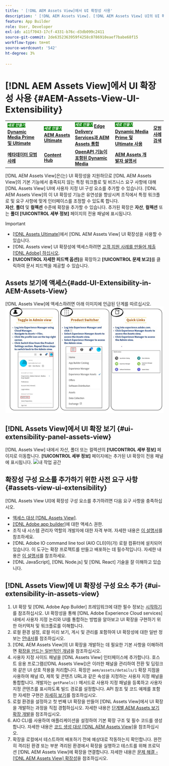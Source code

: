 ```yaml
---
title: ' [!DNL AEM Assets View]에서 UI 확장성 사용'
description: ' [!DNL AEM Assets View]. [!DNL AEM Assets View] UI의 UI 확장성 기능에 대해 알아봅니다. UI를 통해 특정 비즈니스 요구 사항을 충족하는 사용자 지정 UI 구성 요소를 추가할 수 있습니다.'
feature: App Builder
role: User, Developer
exl-id: a11f7043-17cf-4331-b76c-d3db099c2411
source-git-commit: 2de6352363959f4258c0786910eaef7babe68f15
workflow-type: tm+mt
source-wordcount: '542'
ht-degree: 3%

---
```


# [!DNL AEM Assets View]에서 UI 확장성 사용 {#AEM-Assets-View-UI-Extensibility}

<table>
    <tr>
        <td>
            <sup style= "background-color:#008000; color:#FFFFFF; font-weight:bold"><i>새로 만들기</i></sup> <a href="/help/assets/dynamic-media/dm-prime-ultimate.md"><b>Dynamic Media Prime 및 Ultimate</b></a>
        </td>
        <td>
            <sup style= "background-color:#008000; color:#FFFFFF; font-weight:bold"><i>새로 만들기</i></sup> <a href="/help/assets/assets-ultimate-overview.md"><b>AEM Assets Ultimate</b></a>
        </td>
        <td>
            <sup style= "background-color:#008000; color:#FFFFFF; font-weight:bold"><i>새로 만들기</i></sup> <a href="/help/assets/integrate-aem-assets-edge-delivery-services.md"><b>Edge Delivery Services과 AEM Assets 통합</b></a>
        </td>
          <td>
            <sup style= "background-color:#008000; color:#FFFFFF; font-weight:bold"><i>새로 만들기</i></sup> <a href="/help/assets/dynamic-media/enable-dynamic-media-prime-and-ultimate.md"><b>Dynamic Media Prime 및 Ultimate 사용</b></a>
        </td>
        <td>
            <a href="/help/assets/search-best-practices.md"><b>모범 사례 검색</b></a>
        </td>
    </tr>
    <tr>
        <td>
            <a href="/help/assets/metadata-best-practices.md"><b>메타데이터 모범 사례</b></a>
        </td>
        <td>
            <a href="/help/assets/product-overview.md"><b>Content Hub</b></a>
        </td>
        <td>
            <a href="/help/assets/dynamic-media-open-apis-overview.md"><b>OpenAPI 기능이 포함된 Dynamic Media</b></a>
        </td>
        <td>
            <a href="https://developer.adobe.com/experience-cloud/experience-manager-apis/"><b>AEM Assets 개발자 설명서</b></a>
        </td>
    </tr>
</table>

[!DNL AEM Assets View]은(는) UI 확장성을 지원하므로 [!DNL AEM Assets View]의 기본 기능에서 충족되지 않는 특정 워크플로 및 비즈니스 요구 사항에 대해 [!DNL Assets View] UI에 사용자 지정 UI 구성 요소를 추가할 수 있습니다. [!DNL AEM Assets View]의 이 UI 확장성 기능은 유연성을 향상시켜 조직에서 특정 워크플로 및 요구 사항에 맞게 인터페이스를 조정할 수 있도록 합니다.\
**자산**, **폴더** 및 **컬렉션** 수준에 확장을 추가할 수 있습니다. 추가된 확장은 **자산**, **컬렉션** 또는 **폴더** **[!UICONTROL 세부 정보]** 페이지의 전용 패널에 표시됩니다.

>[!IMPORTANT]
>
> * [[!DNL Assets Ultimate]](/help/assets/assets-ultimate-overview.md)에서 [!DNL AEM Assets View] UI 확장성을 사용할 수 있습니다.
> * [!DNL Assets view] UI 확장성에 액세스하려면 [고객 지원 사례를 만들어 제출 [!DNL Adobe] 하십시오](https://helpx.adobe.com/kr/enterprise/using/support-for-experience-cloud.html).
> * **[!UICONTROL 자세한 피드백 옵션]**&#x200B;을 확장하고 **[!UICONTROL 문제 보고]**&#x200B;를 클릭하여 문서 피드백을 제공할 수 있습니다.

## <a id="1"></a> Assets 보기에 액세스{#add-UI-Extensibility-in-AEM-Assets-View}

[!DNL Assets View]에 액세스하려면 아래 이미지에 언급된 단계를 따르십시오.
![access-assets-view-ui](/help/assets/assets/access-assets-view.jpg)

## [!DNL Assets View]에서 UI 확장 보기 {#ui-extensibility-panel-assets-view}

[!DNL Assets View] 내에서 자산, 폴더 또는 컬렉션의 **[!UICONTROL 세부 정보]** 페이지로 이동합니다. **[!UICONTROL 세부 정보]** 페이지에는 추가된 UI 확장이 전용 패널에 표시됩니다.
![내 작업 공간](/help/assets/assets/my-workspace-assets-view3.png)

## 확장성 구성 요소를 추가하기 위한 사전 요구 사항{#assets-view-ui-extensibility}

[!DNL Assets View UI]에 확장성 구성 요소를 추가하려면 다음 요구 사항을 충족하십시오.

* [액세스 대상 [!DNL Assets View]](#1).
* [[!DNL Adobe app builder]](https://developer.adobe.com/app-builder/docs/overview/)에 대한 액세스 권한.
* 조직 내 시스템 관리자 역할의 개발자에 대한 자격 부여. 자세한 내용은 [이 설명서](https://developer.adobe.com/uix/docs/guides/get-access/)를 참조하세요.
* [!DNL Adobe IO command line tool (AIO CLI)]이(가) 로컬 컴퓨터에 설치되어 있습니다. 이 도구는 확장 프로젝트를 만들고 배포하는 데 필수적입니다. 자세한 내용은 [이 설명서](https://developer.adobe.com/app-builder/docs/getting_started/#local-environment-set-up)를 참조하세요.
* [!DNL JavaScript], [!DNL Node.js] 및 [!DNL React] 기술을 잘 이해하고 있습니다.

## [!DNL Assets View]에 UI 확장성 구성 요소 추가 {#ui-extensibility-in-assets-view}

1. UI 확장 및 [!DNL Adobe App Builder] 프레임워크에 대한 필수 정보는 [시작하기](https://developer.adobe.com/uix/docs/getting-started/)를 참조하십시오. UI 확장성을 통해 [!DNL Adobe Experience Cloud services] 내에서 사용자 지정 논리와 UI를 통합하는 방법을 알아보고 UI 확장을 구현하기 위한 아키텍처 및 워크플로를 이해합니다.
1. 로컬 환경 설정, 로컬 미리 보기, 게시 및 관리를 포함하여 UI 확장성에 대한 일반 정보는 [안내서](https://developer.adobe.com/uix/docs/guides/)를 참조하십시오.
1. [!DNL AEM Assets View]의 UI 확장을 개발하는 데 필요한 기본 사항을 이해하려면 [확장을 만드는 일반적인 개념](https://developer.adobe.com/uix/docs/services/aem-assets-view/api/commons/)을 참조하십시오.
1. 사용자 지정 사이드 패널을 [!DNL Assets View] 인터페이스에 추가합니다. 호스트 응용 프로그램([!DNL Assets View])은 이러한 패널을 관리하여 전환 및 딥링크와 같은 UI 상호 작용을 처리합니다. 확장은 `aem/assets/details/1` 확장 지점을 사용하여 패널 ID, 제목 및 콘텐츠 URL과 같은 속성을 지정하는 사용자 지정 패널을 통합합니다. 개발자는 `getPanels()` 메서드로 사용자 지정 패널을 등록하고 사용자 지정 콘텐츠를 표시하도록 빌드 경로를 설정합니다. API 참조 및 코드 예제를 포함한 자세한 구현은 [자세히 보기](https://developer.adobe.com/uix/docs/services/aem-assets-view/api/details-view/)를 참조하십시오.
1. 로컬 환경을 설정하고 첫 번째 UI 확장을 만들어 [!DNL Assets View]에서 UI 확장을 개발하는 과정을 직접 경험하십시오. 자세한 내용은 [단계별 AEM Assets 보기 확장 개발](https://developer.adobe.com/uix/docs/services/aem-assets-view/extension-development/)을 참조하십시오.
1. AIO CLI를 사용하여 애플리케이션을 설정하여 기본 확장 구조 및 필수 코드를 생성합니다. 자세한 내용은 [코드 생성 대상 [!DNL AEM Assets View]](https://developer.adobe.com/uix/docs/services/aem-assets-view/code-generation/)을 참조하십시오.
1. 확장을 로컬에서 테스트하여 배포하기 전에 예상대로 작동하는지 확인합니다. 완전히 격리된 환경 또는 부분 격리된 환경에서 확장을 실행하고 테스트를 위해 프로덕션 [!DNL AEM Assets View]에 확장을 연결합니다. 자세한 내용은 [문제 해결 - [!DNL AEM Assets View] 확장성](https://developer.adobe.com/uix/docs/services/aem-assets-view/debug/)을 참조하십시오.
